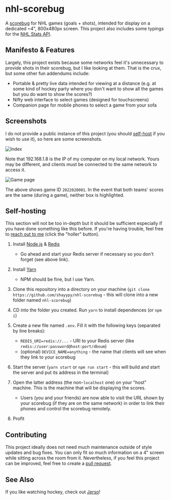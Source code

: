 # nhl-scorebug

A [scorebug](https://en.wikipedia.org/wiki/Score_bug) for NHL games (goals + shots), intended for display on a dedicated ~4", 800x480px screen. This project also includes some typings for the [NHL Stats API](https://gitlab.com/dword4/nhlapi/-/blob/master/stats-api.md).

## Manifesto & Features

Largely, this project exists because some networks feel it's unnecessary to provide shots in their scorebug, but I like looking at them. That is the crux, but some other fun addendums include:

- Portable & pretty live data intended for viewing at a distance (e.g. at some kind of hockey party where you don't want to show all the games but you do want to show the scores?)
- Nifty web interface to select games (designed for touchscreens)
- Companion page for mobile phones to select a game from your sofa

## Screenshots

I do not provide a public instance of this project (you should [self-host](#self-hosting) if you wish to use it), so here are some screenshots.

![Index](https://cdn.discordapp.com/attachments/663900311886364673/1050918926915215421/Screenshot_2022-12-09_at_18-32-57_NHL_Scorebug.png)

Note that 192.168.1.8 is the IP of my computer on my local network. Yours may be different, and clients must be connected to the same network to access it.

![Game page](https://cdn.discordapp.com/attachments/663900311886364673/1050918927204634734/Screenshot_2022-12-09_at_18-34-30_NHL_Scorebug.png)

The above shows game ID `2022020001`. In the event that both teams' scores are the same (during a game), neither box is highlighted.

## Self-hosting

This section will not be too in-depth but it should be sufficient especially if you have done something like this before. If you're having trouble, feel free to [reach out to me](https://shay.cat) (click the "holler" button).

1. Install [Node.js](https://nodejs.org/en/) & [Redis](https://redis.io/docs/getting-started/installation/)

   - Go ahead and start your Redis server if necessary so you don't forget (see above link).

2. Install [Yarn](https://yarnpkg.com/getting-started/install)

   - NPM should be fine, but I use Yarn.

3. Clone this repository into a directory on your machine (`git clone https://github.com/shayypy/nhl-scorebug` - this will clone into a new folder named `nhl-scorebug`)
4. CD into the folder you created. Run `yarn` to install dependences (or `npm i`)
5. Create a new file named `.env`. Fill it with the following keys (separated by line breaks):

   - `REDIS_URI=redis://...` - URI to your Redis server (like `redis://user:password@host:port/dbnum`)
   - (optional) `DEVICE_NAME=anything` - the name that clients will see when they link to your scorebug

6. Start the server (`yarn start` or `npm run start` - this will build and start the server and put its address in the terminal)
7. Open the latter address (the non-`localhost` one) on your "host" machine. This is the machine that will be displaying the scores.

   - Users (you and your friends) are now able to visit the URL shown by your scorebug (if they are on the same network) in order to link their phones and control the scorebug remotely.

8. Profit

## Contributing

This project ideally does not need much maintenance outside of style updates and bug fixes. You can only fit so much information on a 4" screen while sitting across the room from it. Nevertheless, if you feel this project can be improved, feel free to create a [pull request](https://github.com/shayypy/nhl-scorebug/pulls).

## See Also

If you like watching hockey, check out [Jerso](https://jerso.fun)!
